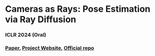 # Cameras as Rays: Pose Estimation via Ray Diffusion
### ICLR 2024 (Oral)
### [Paper](https://arxiv.org/abs/2402.14817), [Project Website](https://jasonyzhang.com/RayDiffusion/), [Official repo](https://github.com/jasonyzhang/RayDiffusion)